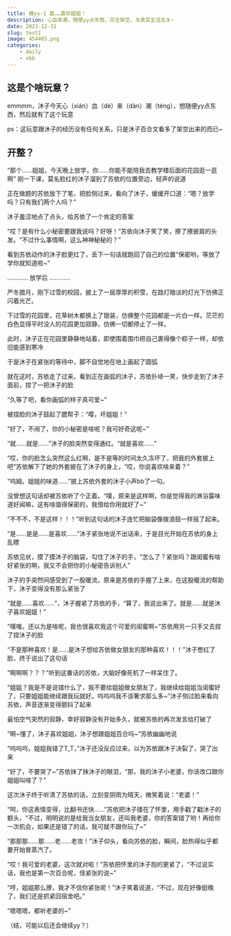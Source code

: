 ```yaml
---
title: 瞎yy-1 喜……喜欢姐姐！
description: 心血来潮，随便yy点东西，完全架空，与真实生活无关~
date: 2021-12-31
slug: text1
image: 454485.png
categories:
    - daily
    - xbb
---
```


## 这是个啥玩意？

emmmm，沐子今天心（xián）血（dè）来（dàn）潮（téng），想随便yy点东西，然后就有了这个玩意

ps：这玩意跟沐子的经历没有任何关系，只是沐子百合文看多了架空出来的而已~

## 开整？

“那个……姐姐，今天晚上放学，你……你能不能陪我去教学楼后面的花园逛一逛啊” 刚一下课，莫名脸红的沐子溜到了苏依的位置旁边，轻声的说道

正在做题的苏依放下了笔，把脸侧过来，看向了沐子，缓缓开口道：“嗯？放学吗？只有我们两个人吗？”

沐子羞涩地点了点头，给苏依了一个肯定的答案

“哎？是有什么小秘密要跟我说吗？好呀！”苏依向沐子笑了笑，撩了撩披肩的头发。“不过什么事情啊，这么神神秘秘的？”

看到苏依动作的沐子脸更红了，丢下一句话就跑回了自己的位置“保密哟，等放了学你就知道啦~”

…………
放学后
…………

严冬腊月，刚下过雪的校园，披上了一层厚厚的积雪，在路灯暗淡的灯光下仿佛正闪着光芒。

下过雪的花园里，花草树木都换上了银装，仿佛整个花园都是一片白一样。茫茫的白色显得平时没人的花园更加寂静，仿佛一切都停止了一样。

此时，沐子正在花园里静静地站着，即使围着围巾把自己裹得像个粽子一样，却依旧能感到寒冷

于是沐子在紧张的等待中，脚不自觉地在地上画起了圆弧

就在这时，苏依走了过来。看到正在画弧的沐子，苏依扑哧一笑，快步走到了沐子面前，捏了一把沐子的脸

“久等了吧，看你画弧的样子真可爱~”

被捏脸的沐子鼓起了腮帮子：“嘤，坏姐姐！”

“好了，不闹了，你的小秘密是啥呢？我可好奇这呢~”

“就……就是……”沐子的脸突然变得通红。“就是喜欢……”

“哎，你的脸怎么突然这么红啊，是不是等的时间太久冻坏了，把我的外套披上吧”苏依解下了她的外套披在了沐子的身上，“哎，你说喜欢啥来着？”

“呜姆。姐姐的味道……”披上苏依外套的沐子小声bb了一句。

没曾想这句话却被苏依听了个正着。“噗，原来是这样啊，你是觉得我的淋浴露味道好闻嘛，这有啥值得保密的，我借给你用就好了~”

“不不不，不是这样！！！”听到这句话的沐子连忙把脑袋像拨浪鼓一样摇了起来。

“是……是是……是喜欢……”沐子紧张地说不出话来，于是目光开始在苏依的身上乱瞟

苏依见状，摸了摸沐子的脑袋，勾住了沐子的手，“怎么了？紧张吗？跟闺蜜有啥好紧张的啊，我又不会把你的小秘密告诉别人”

沐子的手突然间感受到了一股暖流，原来是苏依的手握了上来，在这股暖流的帮助下，沐子变得没有那么紧张了

“就是……喜欢……”，沐子握紧了苏依的手，“算了，我说出来了。就是……就是沐子喜欢姐姐！”

“噗嗤，还以为是啥呢，我也很喜欢我这个可爱的闺蜜啊~”苏依用另一只手又去捏了捏沐子的脸

“不是那种喜欢！是……是沐子想给苏依做女朋友的那种喜欢！！！”沐子憋红了脸，终于说出了这句话

“啊啊啊？？？”听到这番话的苏依，大脑好像死机了一样呆住了。

“姐姐？我是不是说错什么了，我不要给姐姐做女朋友了，我继续给姐姐当闺蜜好了，只要姐姐能继续跟我玩就好。呜呜呜我不该奢求那么多~”沐子侧过脸来看向苏依，声音逐渐变得颤抖了起来

最怕空气突然的寂静，幸好寂静没有开始多久，就被苏依的再次发言给打破了

“啊~懂了，沐子喜欢姐姐，沐子想跟姐姐百合吗~”苏依幽幽地说

“呜呜呜，姐姐我错了T_T，”沐子还没反应过来，以为苏依跟沐子决裂了，哭了出来

“好了，不要哭了~”苏依抹了抹沐子的眼泪，“那，我的沐子小老婆，你该改口跟你姐姐叫啥了？”

这次沐子终于听清了苏依的话，立刻变阴雨为晴天，微笑着说：“老婆！”

“呵，你这表情变得，比翻书还快……”苏依把沐子搂在了怀里，用手戳了戳沐子的额头，“不过，明明说的是给我当女朋友，还叫我老婆，你的答案错了哟！再给你一次机会，如果还是错了的话，我可就不跟你玩了~”

“那那那……那……老……老攻！”沐子仰头，看向苏依的脸，瞬间，脸热得似乎都要开始冒蒸汽了。

“哎！我可爱的老婆，这次就对啦！”苏依把怀里的沐子抱的更紧了，“不过说实话，我也是第一次百合呢，怪紧张的说~”

“哼，姐姐那么撩，我才不信你紧张呢！”沐子笑着说道，“不过，现在好像挺晚了，我们还是抓紧回宿舍吧。”

“嗯嗯嗯，都听老婆的~”

（结，可能以后还会继续yy？）